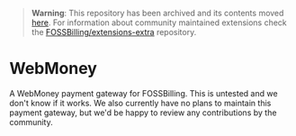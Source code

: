 > **Warning**:
This repository has been archived and its contents moved [here](https://github.com/FOSSBilling/extensions-extra/tree/main/gateways/WebMoney). For information about community maintained extensions check the [FOSSBilling/extensions-extra](https://github.com/FOSSBilling/extensions-extra) repository.

# WebMoney
A WebMoney payment gateway for FOSSBilling.
This is untested and we don't know if it works. We also currently have no plans to maintain this payment gateway, but we'd be happy to review any contributions by the community.
